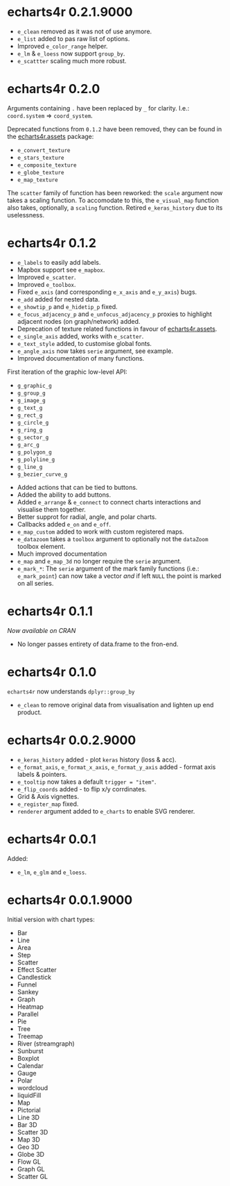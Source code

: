 # echarts4r 0.2.1.9000

- `e_clean` removed as it was not of use anymore.
- `e_list` added to pas raw list of options.
- Improved `e_color_range` helper.
- `e_lm` & `e_loess` now support `group_by`.
- `e_scattter` scaling much more robust.

# echarts4r 0.2.0

Arguments containing `.` have been replaced by `_` for clarity. I.e.: `coord.system` => `coord_system`.

Deprecated functions from `0.1.2` have been removed, they can be found in the [echarts4r.assets](http://echarts4r-assets.john-coene.com/) package:

- `e_convert_texture`
- `e_stars_texture`
- `e_composite_texture`
- `e_globe_texture`
- `e_map_texture`

The `scatter` family of function has been reworked: the `scale` argument now takes a scaling function. To accomodate to this, the `e_visual_map` function also takes, optionally, a `scaling` function.
Retired `e_keras_history` due to its uselessness.

# echarts4r 0.1.2

* `e_labels` to easily add labels.
* Mapbox support see `e_mapbox`.
* Improved `e_scatter`.
* Improved `e_toolbox`.
* Fixed `e_axis` (and corresponding `e_x_axis` and `e_y_axis`) bugs.
* `e_add` added for nested data.
* `e_showtip_p` and `e_hidetip_p` fixed.
* `e_focus_adjacency_p` and `e_unfocus_adjacency_p` proxies to highlight adjacent nodes (on graph/network) added.
* Deprecation of texture related functions in favour of [echarts4r.assets](http://echarts4r-assets.john-coene.com/).
* `e_single_axis` added, works with `e_scatter`.
* `e_text_style` added, to customise global fonts.
* `e_angle_axis` now takes `serie` argument, see example.
* Improved documentation of many functions.

First iteration of the graphic low-level API:

- `g_graphic_g`
- `g_group_g`
- `g_image_g`
- `g_text_g`
- `g_rect_g`
- `g_circle_g`
- `g_ring_g`
- `g_sector_g`
- `g_arc_g`
- `g_polygon_g`
- `g_polyline_g`
- `g_line_g`
- `g_bezier_curve_g`

* Added actions that can be tied to buttons.
* Added the ability to add buttons.
* Added `e_arrange` & `e_connect` to connect charts interactions and visualise them together.
* Better supprot for radial, angle, and polar charts.
* Callbacks added `e_on` and `e_off`.
* `e_map_custom` added to work with custom registered maps.
* `e_datazoom` takes a `toolbox` argument to optionally not the `dataZoom` toolbox element.
* Much improved documentation
* `e_map` and `e_map_3d` no longer require the `serie` argument.
* `e_mark_*`: The `serie` argument of the mark family functions (i.e.: `e_mark_point`) can now take a vector _and_ if left `NULL` the point is marked on all series.

# echarts4r 0.1.1

*Now available on CRAN*

* No longer passes entirety of data.frame to the fron-end.

# echarts4r 0.1.0

`echarts4r` now understands `dplyr::group_by`

* `e_clean` to remove original data from visualisation and lighten up end product.

# echarts4r 0.0.2.9000

* `e_keras_history` added - plot `keras` history (loss & acc).
* `e_format_axis`, `e_format_x_axis`, `e_format_y_axis` added - format axis labels & pointers.
* `e_tooltip` now takes a default `trigger = "item"`.
* `e_flip_coords` added - to flip x/y corrdinates.
* Grid & Axis vignettes.
* `e_register_map` fixed.
* `renderer` argument added to `e_charts` to enable SVG renderer.

# echarts4r 0.0.1

Added:

* `e_lm`, `e_glm` and `e_loess`.

# echarts4r 0.0.1.9000

Initial version with chart types:

* Bar
* Line
* Area
* Step
* Scatter
* Effect Scatter
* Candlestick
* Funnel
* Sankey
* Graph
* Heatmap
* Parallel
* Pie
* Tree
* Treemap
* River (streamgraph)
* Sunburst
* Boxplot
* Calendar
* Gauge
* Polar 
* wordcloud 
* liquidFill 
* Map
* Pictorial
* Line 3D
* Bar 3D
* Scatter 3D
* Map 3D
* Geo 3D
* Globe 3D
* Flow GL
* Graph GL
* Scatter GL

